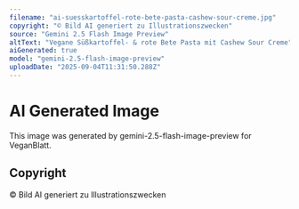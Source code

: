 ```yaml
---
filename: "ai-suesskartoffel-rote-bete-pasta-cashew-sour-creme.jpg"
copyright: "© Bild AI generiert zu Illustrationszwecken"
source: "Gemini 2.5 Flash Image Preview"
altText: "Vegane Süßkartoffel- & rote Bete Pasta mit Cashew Sour Creme"
aiGenerated: true
model: "gemini-2.5-flash-image-preview"
uploadDate: "2025-09-04T11:31:50.288Z"
---
```


# AI Generated Image

This image was generated by gemini-2.5-flash-image-preview for VeganBlatt.

## Copyright
© Bild AI generiert zu Illustrationszwecken
